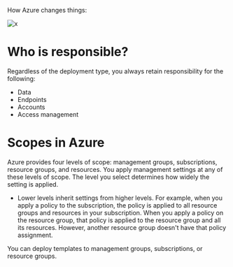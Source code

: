 How Azure changes things:

![x](https://i.imgur.com/EY8Rpu1.png)

# Who is responsible?
Regardless of the deployment type, you always retain responsibility for the following:
- Data
- Endpoints
- Accounts
- Access management

# Scopes in Azure 
Azure provides four levels of scope: management groups, subscriptions, resource groups, and resources. You apply management settings at any of these levels of scope. 
The level you select determines how widely the setting is applied. 
- Lower levels inherit settings from higher levels. For example, when you apply a policy to the subscription, the policy is applied to all resource groups and resources in your subscription. When you apply a policy on the resource group, that policy is applied to the resource group and all its resources. However, another resource group doesn't have that policy assignment.

You can deploy templates to management groups, subscriptions, or resource groups.


